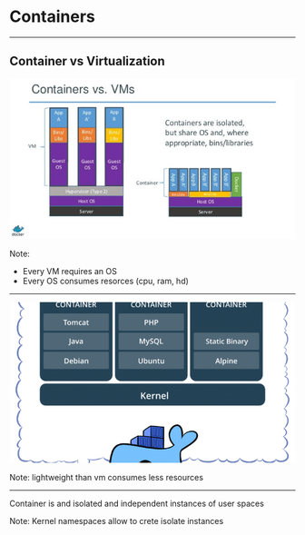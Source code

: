 # Containers

---
## Container vs Virtualization

![ContainerVsVirtualization](assets/image/containers-versus-virtual-machines-docker-inc-rightscale.jpg)

Note: 
- Every VM requires an OS
- Every OS consumes resorces (cpu, ram, hd)

--- 

![Container](assets/image/docker-container.png)

Note: lightweight than vm consumes less resources

---

Container is and isolated and independent instances of user spaces

Note: Kernel namespaces allow to crete isolate instances 

